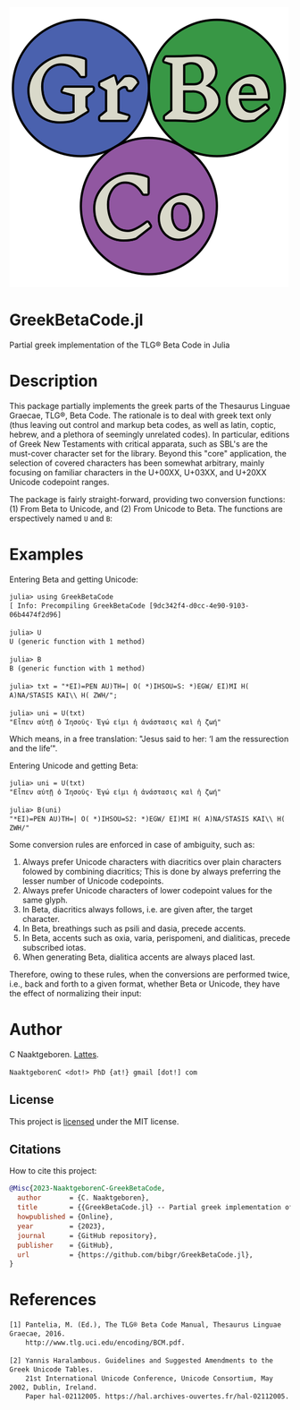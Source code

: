 ![GreekBetaCode](https://github.com/bibgr/GreekBetaCode.jl/blob/main/docs/assets/logo.png?raw=true)

# GreekBetaCode.jl

Partial greek implementation of the TLG® Beta Code in Julia

# Description

This package partially implements the greek parts of the Thesaurus Linguae Graecae, TLG®, Beta
Code. The rationale is to deal with greek text only (thus leaving out control and markup beta
codes, as well as latin, coptic, hebrew, and a plethora of seemingly unrelated codes). In
particular, editions of Greek New Testaments with critical apparata, such as SBL's are the
must-cover character set for the library. Beyond this "core" application, the selection of
covered characters has been somewhat arbitrary, mainly focusing on familiar characters in the
U+00XX, U+03XX, and U+20XX Unicode codepoint ranges.

The package is fairly straight-forward, providing two conversion functions: (1) From Beta to
Unicode, and (2) From Unicode to Beta. The functions are erspectively named `U` and `B`:

# Examples

Entering Beta and getting Unicode:

```julia-repl
julia> using GreekBetaCode
[ Info: Precompiling GreekBetaCode [9dc342f4-d0cc-4e90-9103-06b4474f2d96]

julia> U
U (generic function with 1 method)

julia> B
B (generic function with 1 method)

julia> txt = "*EI)=PEN AU)TH=| O( *)IHSOU=S: *)EGW/ EI)MI H( A)NA/STASIS KAI\\ H( ZWH/";

julia> uni = U(txt)
"Εἶπεν αὐτῇ ὁ Ἰησοῦς· Ἐγώ εἰμι ἡ ἀνάστασις καὶ ἡ ζωή"
```

Which means, in a free translation: "Jesus said to her: ‘I am the ressurection and the life’".

Entering Unicode and getting Beta:

```julia-repl
julia> uni = U(txt)
"Εἶπεν αὐτῇ ὁ Ἰησοῦς· Ἐγώ εἰμι ἡ ἀνάστασις καὶ ἡ ζωή"

julia> B(uni)
"*EI)=PEN AU)TH=| O( *)IHSOU=S2: *)EGW/ EI)MI H( A)NA/STASIS KAI\\ H( ZWH/"
```

Some conversion rules are enforced in case of ambiguity, such as:

1. Always prefer Unicode characters with diacritics over plain characters folowed by combining
   diacritics; This is done by always preferring the lesser number of Unicode codepoints.
2. Always prefer Unicode characters of lower codepoint values for the same glyph.
3. In Beta, diacritics always follows, i.e. are given after, the target character.
4. In Beta, breathings such as psili and dasia, precede accents.
5. In Beta, accents such as oxia, varia, perispomeni, and dialiticas, precede subscribed iotas.
6. When generating Beta, dialitica accents are always placed last.

Therefore, owing to these rules, when the conversions are performed twice, i.e., back and forth
to a given format, whether Beta or Unicode, they have the effect of normalizing their input:



# Author
C Naaktgeboren. [Lattes](http://lattes.cnpq.br/8621139258082919).

`NaaktgeborenC <dot!> PhD {at!} gmail [dot!] com`

## License

This project is [licensed](https://github.com/bibgr/GreekBetaCode.jl/blob/master/LICENSE)
under the MIT license.

## Citations

How to cite this project:

```bibtex
@Misc{2023-NaaktgeborenC-GreekBetaCode,
  author       = {C. Naaktgeboren},
  title        = {{GreekBetaCode.jl} -- Partial greek implementation of the {TLG®} {B}eta {C}ode in {J}ulia},
  howpublished = {Online},
  year         = {2023},
  journal      = {GitHub repository},
  publisher    = {GitHub},
  url          = {https://github.com/bibgr/GreekBetaCode.jl},
}
```

# References

```
[1] Pantelia, M. (Ed.), The TLG® Beta Code Manual, Thesaurus Linguae Graecae, 2016.
    http://www.tlg.uci.edu/encoding/BCM.pdf.

[2] Yannis Haralambous. Guidelines and Suggested Amendments to the Greek Unicode Tables.
    21st International Unicode Conference, Unicode Consortium, May 2002, Dublin, Ireland.
    Paper hal-02112005. https://hal.archives-ouvertes.fr/hal-02112005.
```

